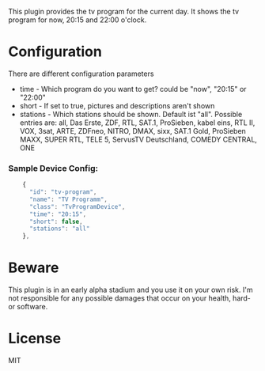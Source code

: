 This plugin provides the tv program for the current day. It shows the tv program for now, 20:15 and 22:00 o'clock.

# Configuration
There are different configuration parameters
* time - Which program do you want to get? could be "now", "20:15" or "22:00"
* short - If set to true, pictures and descriptions aren't shown
* stations - Which stations should be shown. Default ist "all". Possible entries are: all, Das Erste, ZDF, RTL, SAT.1, ProSieben, kabel eins, RTL II, VOX, 3sat, ARTE, ZDFneo, NITRO, DMAX, sixx, SAT.1 Gold, ProSieben MAXX, SUPER RTL, TELE 5, ServusTV Deutschland, COMEDY CENTRAL, ONE


### Sample Device Config:
```javascript
    {
      "id": "tv-program",
      "name": "TV Programm",
      "class": "TvProgramDevice",
      "time": "20:15",
      "short": false,
      "stations": "all"
    },
```

# Beware
This plugin is in an early alpha stadium and you use it on your own risk.
I'm not responsible for any possible damages that occur on your health, hard- or software.

# License
MIT

